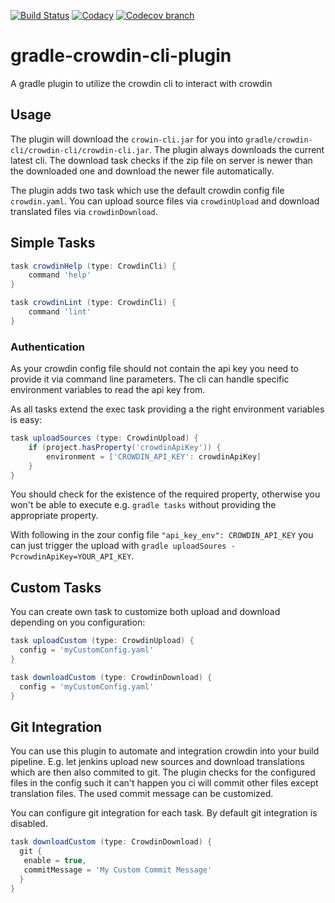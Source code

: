 [![Build Status](https://img.shields.io/travis/atomfrede/gradle-crowdin-cli-plugin.svg?style=flat-square)](https://travis-ci.org/atomfrede/gradle-crowdin-cli-plugin)
[![Codacy](https://img.shields.io/codacy/43d1920955b74cacbf38b14e45905f14.svg?style=flat-square)](https://www.codacy.com/app/frederik-hahne/gradle-crowdin-cli-plugin/dashboard)
[![Codecov branch](https://img.shields.io/codecov/c/github/atomfrede/gradle-crowdin-cli-plugin/master.svg?style=flat-square)](https://codecov.io/github/atomfrede/gradle-crowdin-cli-plugin?branch=master)

# gradle-crowdin-cli-plugin
A gradle plugin to utilize the crowdin cli to interact with crowdin

## Usage

The plugin will download the `crowin-cli.jar` for you into `gradle/crowdin-cli/crowdin-cli/crowdin-cli.jar`. 
The plugin always downloads the current latest cli. The download task checks if the zip file on server is newer than the downloaded one and download the newer file automatically.

The plugin adds two task which use the default crowdin config file `crowdin.yaml`. You can upload source files via `crowdinUpload` and download translated files via `crowdinDownload`.

## Simple Tasks

```gradle
task crowdinHelp (type: CrowdinCli) {
    command 'help'
}

task crowdinLint (type: CrowdinCli) {
    command 'lint'
}
```

### Authentication

As your crowdin config file should not contain the api key you need to provide it via command line parameters.
The cli can handle specific environment variables to read the api key from.

As all tasks extend the exec task providing a the right environment variables is easy:

```gradle
task uploadSources (type: CrowdinUpload) {
    if (project.hasProperty('crowdinApiKey')) {
        environment = ['CROWDIN_API_KEY': crowdinApiKey]
    }
}
```
You should check for the existence of the required property, otherwise you won't be able to execute e.g. `gradle tasks` without providing the appropriate property.
 
With following in the zour config file  `"api_key_env": CROWDIN_API_KEY` you can just trigger the upload with `gradle uploadSoures -PcrowdinApiKey=YOUR_API_KEY`.

## Custom Tasks

You can create own task to customize both upload and download depending on you configuration:

```gradle
task uploadCustom (type: CrowdinUpload) {
  config = 'myCustomConfig.yaml'
}

task downloadCustom (type: CrowdinDownload) {
  config = 'myCustomConfig.yaml'
}
```

## Git Integration

You can use this plugin to automate and integration crowdin into your build pipeline. E.g. let jenkins upload new sources and download translations which are then also commited to git. The plugin checks for the configured files in the config such it can't happen you ci will commit other files except translation files. The used commit message can be customized.

You can configure git integration for each task. By default git integration is disabled.

```gradle
task downloadCustom (type: CrowdinDownload) {
  git {
   enable = true,
   commitMessage = 'My Custom Commit Message'
  }
}
```
